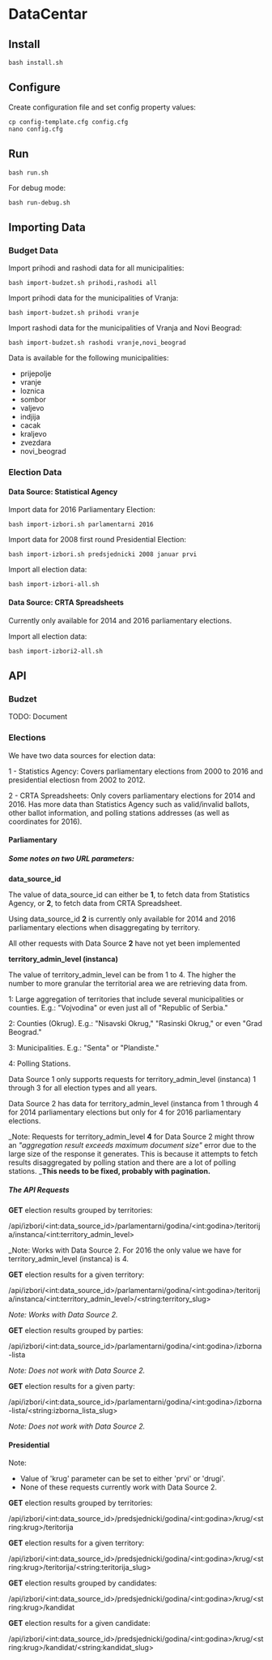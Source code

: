 # DataCentar

## Install

`bash install.sh`

## Configure
Create configuration file and set config property values:

```
cp config-template.cfg config.cfg
nano config.cfg
```

## Run
`bash run.sh`

For debug mode:

`bash run-debug.sh`

## Importing Data
### Budget Data

Import prihodi and rashodi data for all municipalities:

`bash import-budzet.sh prihodi,rashodi all`

Import prihodi data for the municipalities of Vranja:

`bash import-budzet.sh prihodi vranje`

Import rashodi data for the municipalities of Vranja and Novi Beograd:

`bash import-budzet.sh rashodi vranje,novi_beograd`

Data is available for the following municipalities:

- prijepolje
- vranje
- loznica
- sombor
- valjevo
- indjija
- cacak
- kraljevo
- zvezdara
- novi_beograd

### Election Data
#### Data Source: Statistical Agency

Import data for 2016 Parliamentary Election:

`bash import-izbori.sh parlamentarni 2016`

Import data for 2008 first round Presidential Election:

`bash import-izbori.sh predsjednicki 2008 januar prvi`

Import all election data:

`bash import-izbori-all.sh`

#### Data Source: CRTA Spreadsheets
Currently only available for 2014 and 2016 parliamentary elections.

Import all election data:

`bash import-izbori2-all.sh`


## API
### Budzet
TODO: Document

### Elections
We have two data sources for election data:

1 - Statistics Agency: Covers parliamentary elections from 2000 to 2016 and presidential electiosn from 2002 to 2012.

2 - CRTA Spreadsheets: Only covers parliamentary elections for 2014 and 2016. Has more data than Statistics Agency such as valid/invalid ballots, other ballot information, and polling stations addresses (as well as coordinates for 2016).

#### Parliamentary
##### Some notes on two URL parameters:

**data_source_id**

The value of data_source_id can either be **1**, to fetch data from Statistics Agency, or **2**, to fetch data from CRTA Spreadsheet.

Using data_source_id **2** is currently only available for 2014 and 2016 parliamentary elections when disaggregating by territory.

All other requests with Data Source **2** have not yet been implemented

**territory_admin_level (instanca)**

The value of territory_admin_level can be from 1 to 4. The higher the number to more granular the territorial area we are retrieving data from.

1: Large aggregation of territories that include several municipalities or counties. E.g.: "Vojvodina" or even just all of "Republic of Serbia."

2: Counties (Okrug). E.g.: "Nisavski Okrug," "Rasinski Okrug," or even "Grad Beograd."

3: Municipalities. E.g.: "Senta" or "Plandiste."

4: Polling Stations.

Data Source 1 only supports requests for territory_admin_level (instanca) 1 through 3 for all election types and all years.

Data Source 2 has data for territory_admin_level (instanca from 1 through 4 for 2014 parliamentary elections but only for 4 for 2016 parliamentary elections.

_Note: Requests for territory_admin_level **4** for Data Source 2 might throw an _"aggregation result exceeds maximum document size"_ error due to the large size of the response it generates. This is because it attempts to fetch results disaggregated by  polling station and there are a lot of polling stations. _**This needs to be fixed, probably with pagination.**


##### The API Requests

**GET** election results grouped by territories:

/api/izbori/&lt;int:data_source_id&gt;/parlamentarni/godina/&lt;int:godina&gt;/teritorija/instanca/&lt;int:territory_admin_level&gt;

_Note: Works with Data Source 2. For 2016 the only value we have for territory_admin_level (instanca) is 4.

**GET** election results for a given territory:

/api/izbori/&lt;int:data_source_id&gt;/parlamentarni/godina/&lt;int:godina&gt;/teritorija/instanca/&lt;int:territory_admin_level&gt;/&lt;string:territory_slug&gt;

_Note: Works with Data Source 2._

**GET** election results grouped by parties:

/api/izbori/&lt;int:data_source_id&gt;/parlamentarni/godina/&lt;int:godina&gt;/izborna-lista

_Note: Does not work with Data Source 2._

**GET** election results for a given party:

/api/izbori/&lt;int:data_source_id&gt;/parlamentarni/godina/&lt;int:godina&gt;/izborna-lista/&lt;string:izborna_lista_slug&gt;

_Note: Does not work with Data Source 2._

#### Presidential
Note: 
- Value of 'krug' parameter can be set to either 'prvi' or 'drugi'.
- None of these requests currently work with Data Source 2.

**GET** election results grouped by territories:

/api/izbori/&lt;int:data_source_id&gt;/predsjednicki/godina/&lt;int:godina&gt;/krug/&lt;string:krug&gt;/teritorija

**GET** election results for a given territory:

/api/izbori/&lt;int:data_source_id&gt;/predsjednicki/godina/&lt;int:godina&gt;/krug/&lt;string:krug&gt;/teritorija/&lt;string:teritorija_slug&gt;

**GET** election results grouped by candidates:

/api/izbori/&lt;int:data_source_id&gt;/predsjednicki/godina/&lt;int:godina&gt;/krug/&lt;string:krug&gt;/kandidat

**GET** election results for a given candidate:

/api/izbori/&lt;int:data_source_id&gt;/predsjednicki/godina/&lt;int:godina&gt;/krug/&lt;string:krug&gt;/kandidat/&lt;string:kandidat_slug&gt;
